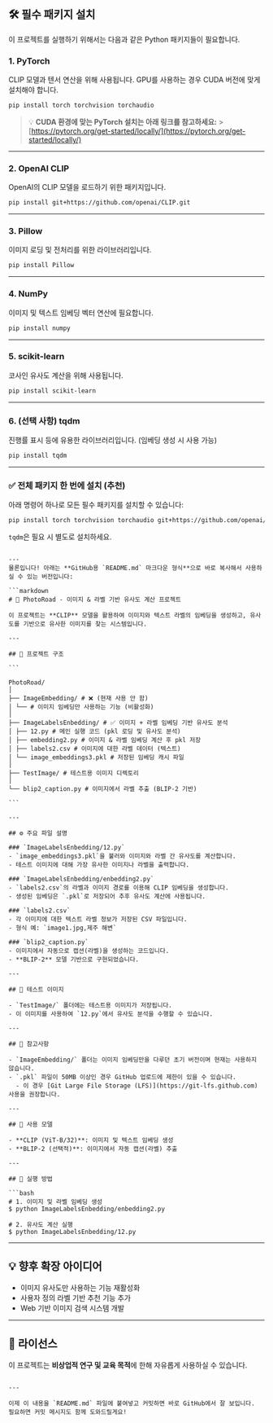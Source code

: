 ## 🛠️ 필수 패키지 설치

이 프로젝트를 실행하기 위해서는 다음과 같은 Python 패키지들이 필요합니다.

### 1. **PyTorch**

CLIP 모델과 텐서 연산을 위해 사용됩니다. GPU를 사용하는 경우 CUDA 버전에 맞게 설치해야 합니다.

```bash
pip install torch torchvision torchaudio
```

> 💡 **CUDA 환경에 맞는 PyTorch 설치는 아래 링크를 참고하세요:** > [https://pytorch.org/get-started/locally/](https://pytorch.org/get-started/locally/)

---

### 2. **OpenAI CLIP**

OpenAI의 CLIP 모델을 로드하기 위한 패키지입니다.

```bash
pip install git+https://github.com/openai/CLIP.git
```

---

### 3. **Pillow**

이미지 로딩 및 전처리를 위한 라이브러리입니다.

```bash
pip install Pillow
```

---

### 4. **NumPy**

이미지 및 텍스트 임베딩 벡터 연산에 필요합니다.

```bash
pip install numpy
```

---

### 5. **scikit-learn**

코사인 유사도 계산을 위해 사용됩니다.

```bash
pip install scikit-learn
```

---

### 6. **(선택 사항) tqdm**

진행률 표시 등에 유용한 라이브러리입니다. (임베딩 생성 시 사용 가능)

```bash
pip install tqdm
```

---

### ✅ 전체 패키지 한 번에 설치 (추천)

아래 명령어 하나로 모든 필수 패키지를 설치할 수 있습니다:

```bash
pip install torch torchvision torchaudio git+https://github.com/openai/CLIP.git Pillow numpy scikit-learn
```

`tqdm`은 필요 시 별도로 설치하세요.

````

---
물론입니다! 아래는 **GitHub용 `README.md` 마크다운 형식**으로 바로 복사해서 사용하실 수 있는 버전입니다:

```markdown
# 📌 PhotoRoad - 이미지 & 라벨 기반 유사도 계산 프로젝트

이 프로젝트는 **CLIP** 모델을 활용하여 이미지와 텍스트 라벨의 임베딩을 생성하고, 유사도를 기반으로 유사한 이미지를 찾는 시스템입니다.

---

## 📁 프로젝트 구조

```

PhotoRoad/
│
├── ImageEmbedding/ # ❌ (현재 사용 안 함)
│ └── # 이미지 임베딩만 사용하는 기능 (비활성화)
│
├── ImageLabelsEnbedding/ # ✅ 이미지 + 라벨 임베딩 기반 유사도 분석
│ ├── 12.py # 메인 실행 코드 (pkl 로딩 및 유사도 분석)
│ ├── embedding2.py # 이미지 & 라벨 임베딩 계산 후 pkl 저장
│ ├── labels2.csv # 이미지에 대한 라벨 데이터 (텍스트)
│ └── image_embeddings3.pkl # 저장된 임베딩 캐시 파일
│
├── TestImage/ # 테스트용 이미지 디렉토리
│
└── blip2_caption.py # 이미지에서 라벨 추출 (BLIP-2 기반)

```

---

## ⚙️ 주요 파일 설명

### `ImageLabelsEnbedding/12.py`
- `image_embeddings3.pkl`을 불러와 이미지와 라벨 간 유사도를 계산합니다.
- 테스트 이미지에 대해 가장 유사한 이미지나 라벨을 출력합니다.

### `ImageLabelsEnbedding/enbedding2.py`
- `labels2.csv`의 라벨과 이미지 경로를 이용해 CLIP 임베딩을 생성합니다.
- 생성된 임베딩은 `.pkl`로 저장되어 추후 유사도 계산에 사용됩니다.

### `labels2.csv`
- 각 이미지에 대한 텍스트 라벨 정보가 저장된 CSV 파일입니다.
- 형식 예: `image1.jpg,제주 해변`

### `blip2_caption.py`
- 이미지에서 자동으로 캡션(라벨)을 생성하는 코드입니다.
- **BLIP-2** 모델 기반으로 구현되었습니다.

---

## 🧪 테스트 이미지

- `TestImage/` 폴더에는 테스트용 이미지가 저장됩니다.
- 이 이미지를 사용하여 `12.py`에서 유사도 분석을 수행할 수 있습니다.

---

## 🚧 참고사항

- `ImageEmbedding/` 폴더는 이미지 임베딩만을 다루던 초기 버전이며 현재는 사용하지 않습니다.
- `.pkl` 파일이 50MB 이상인 경우 GitHub 업로드에 제한이 있을 수 있습니다.
  - 이 경우 [Git Large File Storage (LFS)](https://git-lfs.github.com) 사용을 권장합니다.

---

## 🧠 사용 모델

- **CLIP (ViT-B/32)**: 이미지 및 텍스트 임베딩 생성
- **BLIP-2 (선택적)**: 이미지에서 자동 캡션(라벨) 추출

---

## 🚀 실행 방법

```bash
# 1. 이미지 및 라벨 임베딩 생성
$ python ImageLabelsEnbedding/enbedding2.py

# 2. 유사도 계산 실행
$ python ImageLabelsEnbedding/12.py
````

---

## 💡 향후 확장 아이디어

- 이미지 유사도만 사용하는 기능 재활성화
- 사용자 정의 라벨 기반 추천 기능 추가
- Web 기반 이미지 검색 시스템 개발

---

## 📄 라이선스

이 프로젝트는 **비상업적 연구 및 교육 목적**에 한해 자유롭게 사용하실 수 있습니다.

```

---

이제 이 내용을 `README.md` 파일에 붙여넣고 커밋하면 바로 GitHub에서 잘 보입니다.
필요하면 커밋 메시지도 함께 도와드릴게요!
```
